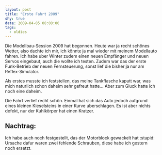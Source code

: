 ```yaml
---
layout: post
title: "Erste Fahrt 2009"
shy: true
date: 2009-04-05 00:00:00
tags:
  - oldies
---
```


Die Modellbau-Session 2009 hat begonnen. Heute war ja recht schönes Wetter, also dachte ich mir, ich könnte ja mal wieder mit meinem Modellauto fahren. Ich habe uber Winter zudem einen neuen Empfänger und neuen Servos eingebaut, auch die wollte ich testen. Zudem war das der erste Funk-Betrieb der neuen Fernsteuerung, sonst lief die bisher ja nur am Reflex-Simulator.

Als erstes musste ich feststellen, das meine Tankflasche kaputt war, was mich naturlich schon daheim sehr gefreut hatte... Aber zum Gluck hatte ich noch eine daheim.

Die Fahrt verlief recht schön. Einmal hat sich das Auto jedoch aufgrund eines kleinen Kieselsteins in einer Kurve uberschlagen. Es ist aber nichts defekt, nur der Kuhlkörper hat einen Kratzer.

## Nachtrag:

Ich habe auch noch festgestellt, das der Motorblock gewackelt hat  :stupid: Ursache dafur waren zwei fehlende Schrauben, diese habe ich gestern noch ersetzt.
